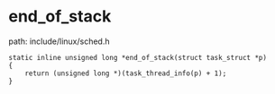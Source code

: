 end_of_stack
========================================

path: include/linux/sched.h
```
static inline unsigned long *end_of_stack(struct task_struct *p)
{
    return (unsigned long *)(task_thread_info(p) + 1);
}
```
